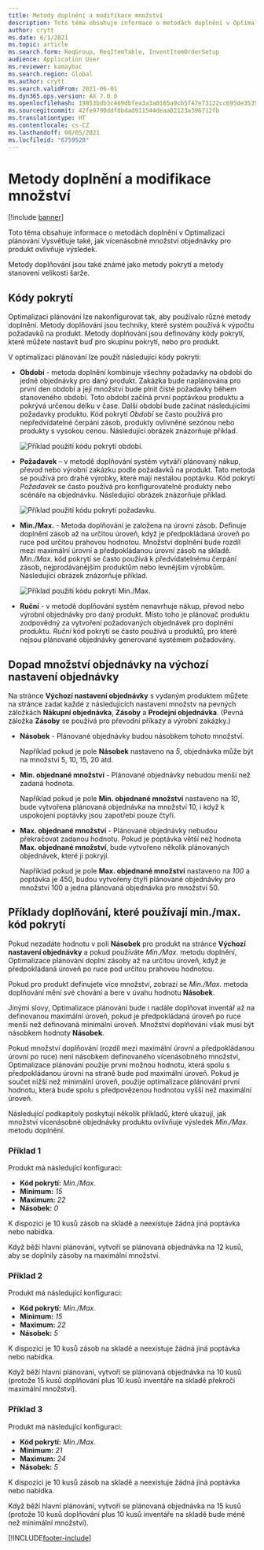 ```yaml
---
title: Metody doplnění a modifikace množství
description: Toto téma obsahuje informace o metodách doplnění v Optimalizaci plánování Vysvětluje také, jak vícenásobné množství objednávky pro produkt ovlivňuje výsledek.
author: crytt
ms.date: 6/1/2021
ms.topic: article
ms.search.form: ReqGroup, ReqItemTable, InventItemOrderSetup
audience: Application User
ms.reviewer: kamaybac
ms.search.region: Global
ms.author: crytt
ms.search.validFrom: 2021-06-01
ms.dyn365.ops.version: AX 7.0.0
ms.openlocfilehash: 19853bdb3c469dbfea3a3a0165a9cb5f47e73122cc695de3535a58f6e65e7933
ms.sourcegitcommit: 42fe9790ddf0bdad911544deaa82123a396712fb
ms.translationtype: HT
ms.contentlocale: cs-CZ
ms.lasthandoff: 08/05/2021
ms.locfileid: "6759520"
---
```

# <a name="replenishment-methods-and-quantity-modification"></a>Metody doplnění a modifikace množství

[!include [banner](../../includes/banner.md)]

Toto téma obsahuje informace o metodách doplnění v Optimalizaci plánování Vysvětluje také, jak vícenásobné množství objednávky pro produkt ovlivňuje výsledek.

Metody doplňování jsou také známé jako metody pokrytí a metody stanovení velikosti šarže.

## <a name="coverage-codes"></a>Kódy pokrytí

Optimalizaci plánování lze nakonfigurovat tak, aby používalo různé metody doplnění. Metody doplňování jsou techniky, které systém používá k výpočtu požadavků na produkt. Metody doplňování jsou definovány kódy pokrytí, které můžete nastavit buď pro skupinu pokrytí, nebo pro produkt.

V optimalizaci plánování lze použít následující kódy pokrytí:

- **Období** - metoda doplnění kombinuje všechny požadavky na období do jedné objednávky pro daný produkt. Zakázka bude naplánována pro první den období a její množství bude plnit čisté požadavky během stanoveného období. Toto období začíná první poptávkou produktu a pokrývá určenou délku v čase. Další období bude začínat následujícími požadavky produktu. Kód pokrytí *Období* se často používá pro nepředvídatelné čerpání zásob, produkty ovlivněné sezónou nebo produkty s vysokou cenou. Následující obrázek znázorňuje příklad.

    ![Příklad použití kódu pokrytí období.](./media/coverage-code-period.png "Příklad použití kódu pokrytí období")

- **Požadavek** – v metodě doplňování systém vytváří plánovaný nákup, převod nebo výrobní zakázku podle požadavků na produkt. Tato metoda se používá pro drahé výrobky, které mají nestálou poptávku. Kód pokrytí *Požadavek* se často používá pro konfigurovatelné produkty nebo scénáře na objednávku. Následující obrázek znázorňuje příklad.

    ![Příklad použití kódu pokrytí požadavku.](./media/coverage-code-requirement.png "Příklad použití kódu pokrytí požadavku")

- **Min./Max.** - Metoda doplňování je založena na úrovni zásob. Definuje doplnění zásob až na určitou úroveň, když je předpokládaná úroveň po ruce pod určitou prahovou hodnotou. Množství doplnění bude rozdíl mezi maximální úrovní a předpokládanou úrovní zásob na skladě. *Min./Max.* kód pokrytí se často používá k předvídatelnému čerpání zásob, nejprodávanějším produktům nebo levnějším výrobkům. Následující obrázek znázorňuje příklad.

    ![Příklad použití kódu pokrytí Min./Max.](./media/coverage-code-min-max.png "Příklad použití kódu pokrytí Min./Max.")

- **Ruční** - v metodě doplňování systém nenavrhuje nákup, převod nebo výrobní objednávky pro daný produkt. Místo toho je plánovač produktu zodpovědný za vytvoření požadovaných objednávek pro doplnění produktu. *Ruční* kód pokrytí se často používá u produktů, pro které nejsou plánované objednávky generované systémem požadovány.

## <a name="impact-of-the-order-quantity-from-default-order-settings"></a>Dopad množství objednávky na výchozí nastavení objednávky

Na stránce **Výchozí nastavení objednávky** s vydaným produktem můžete na stránce zadat každé z následujících nastavení množstv na pevných záložkách **Nákupní objednávka**, **Zásoby** a **Prodejní objednávka**. (Pevná záložka **Zásoby** se používá pro převodní příkazy a výrobní zakázky.)

- **Násobek** - Plánované objednávky budou násobkem tohoto množství.

    Například pokud je pole **Násobek** nastaveno na *5*, objednávka může být na množství 5, 10, 15, 20 atd.

- **Min. objednané množství** - Plánované objednávky nebudou menší než zadaná hodnota.

    Například pokud je pole **Min. objednané množství** nastaveno na *10*, bude vytvořena plánovaná objednávka na množství 10, i když k uspokojení poptávky jsou zapotřebí pouze čtyři.

- **Max. objednané množství** - Plánované objednávky nebudou překračovat zadanou hodnotu. Pokud je poptávka větší než hodnota **Max. objednané množství**, bude vytvořeno několik plánovaných objednávek, které ji pokryjí.

    Například pokud je pole **Max. objednané množství** nastaveno na *100* a poptávka je 450, budou vytvořeny čtyři plánované objednávky pro množství 100 a jedna plánovaná objednávka pro množství 50.

## <a name="examples-of-replenishment-that-use-the-minmax-coverage-code"></a>Příklady doplňování, které používají min./max. kód pokrytí

Pokud nezadáte hodnotu v poli **Násobek** pro produkt na stránce **Výchozí nastavení objednávky**  a pokud používáte *Min./Max.* metodu doplnění, Optimalizace plánování doplní zásoby až na určitou úroveň, když je předpokládaná úroveň po ruce pod určitou prahovou hodnotou.

Pokud pro produkt definujete více množství, zobrazí se *Min./Max.* metoda doplňování mění své chování a bere v úvahu hodnotu **Násobek**.

Jinými slovy, Optimalizace plánování bude i nadále doplňovat inventář až na definovanou maximální úroveň, pokud je předpokládaná úroveň po ruce menší než definovaná minimální úroveň. Množství doplňování však musí být násobkem hodnoty **Násobek**.

Pokud množství doplňování (rozdíl mezi maximální úrovní a předpokládanou úrovní po ruce) není násobkem definovaného vícenásobného množství, Optimalizace plánování použije první možnou hodnotu, která spolu s předpokládanou úrovní na straně bude pod maximální úroveň. Pokud je součet nižší než minimální úroveň, použije optimalizace plánování první hodnotu, která bude spolu s předpovězenou hodnotou vyšší než maximální úroveň.

Následující podkapitoly poskytují několik příkladů, které ukazují, jak množství vícenásobné objednávky produktu ovlivňuje výsledek *Min./Max.* metodu doplnění.

### <a name="example-1"></a>Příklad 1

Produkt má následující konfiguraci:

- **Kód pokrytí:** *Min./Max.*
- **Minimum:** *15*
- **Maximum:** *22*
- **Násobek:** *0*

K dispozici je 10 kusů zásob na skladě a neexistuje žádná jiná poptávka nebo nabídka.

Když běží hlavní plánování, vytvoří se plánovaná objednávka na 12 kusů, aby se doplnily zásoby na maximální množství.

### <a name="example-2"></a>Příklad 2

Produkt má následující konfiguraci:

- **Kód pokrytí:** *Min./Max.*
- **Minimum:** *15*
- **Maximum:** *22*
- **Násobek:** *5*

K dispozici je 10 kusů zásob na skladě a neexistuje žádná jiná poptávka nebo nabídka.

Když běží hlavní plánování, vytvoří se plánovaná objednávka na 10 kusů (protože 15 kusů doplňování plus 10 kusů inventáře na skladě překročí maximální množství).

### <a name="example-3"></a>Příklad 3

Produkt má následující konfiguraci:

- **Kód pokrytí:** *Min./Max.*
- **Minimum:** *21*
- **Maximum:** *24*
- **Násobek:** *5*

K dispozici je 10 kusů zásob na skladě a neexistuje žádná jiná poptávka nebo nabídka.

Když běží hlavní plánování, vytvoří se plánovaná objednávka na 15 kusů (protože 10 kusů doplňování plus 10 kusů inventáře na skladě bude méně než minimální množství).

[!INCLUDE[footer-include](../../../includes/footer-banner.md)]

